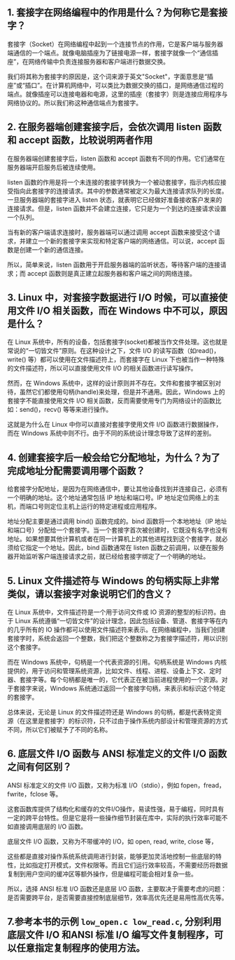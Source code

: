 ## 1. 套接字在网络编程中的作用是什么？为何称它是套接字？

套接字（Socket）在网络编程中起到一个连接节点的作用，它是客户端与服务器端通信的一个端点。就像电脑插座为了链接电源一样，套接字就像一个“通信插座”，在网络传输中负责连接服务器和客户端进行数据交换。

我们将其称为套接字的原因是，这个词来源于英文"Socket"，字面意思是“插座”或“插口”。在计算机网络中，可以类比为数据交换的插口，是网络通信过程的端点。就像插座可以连接电器和电源，这里的插座（套接字）则是连接应用程序与网络协议的。所以我们称这种通信端点为套接字。

## 2. 在服务器端创建套接字后，会依次调用 listen 函数和 accept 函数，比较说明两者作用

在服务器端创建套接字后，listen 函数和 accept 函数有不同的作用。它们通常在服务器端开启服务后被连续使用。

listen 函数的作用是将一个未连接的套接字转换为一个被动套接字，指示内核应接受指向此套接字的连接请求。其中的参数通常被定义为最大连接请求队列的长度。一旦服务器端的套接字进入 listen 状态，就表明它已经做好准备接收客户发来的连接请求。但是，listen 函数并不会建立连接，它只是为一个到达的连接请求设置一个队列。

当有新的客户端请求连接时，服务器端可以通过调用 accept 函数来接受这个请求，并建立一个新的套接字来实现和特定客户端的网络通信。可以说，accept 函数是创建一个新的通信连接。

所以，简单来说，listen 函数用于开启服务器端的监听状态，等待客户端的连接请求；而 accept 函数则是真正建立起服务器和客户端之间的网络连接。

## 3. Linux 中，对套接字数据进行 I/O 时候，可以直接使用文件 I/O 相关函数，而在 Windows 中不可以，原因是什么？

在 Linux 系统中，所有的设备，包括套接字(socket)都被当作文件处理。这也就是常说的“一切皆文件”原则。在这种设计之下，文件 I/O 的读写函数（如read()，write() 等）都可以使用在文件描述符上，而套接字在 Linux 下也被当作一种特殊的文件描述符，所以可以直接使用文件 I/O 的相关函数进行读写操作。

然而，在 Windows 系统中，这样的设计原则并不存在。文件和套接字被区别对待，虽然它们都使用句柄(handle)来处理，但是并不通用。因此，Windows 上的套接字不能直接使用文件 I/O 相关函数，反而需要使用专门为网络设计的函数比如：send()，recv() 等等来进行操作。

这就是为什么在 Linux 中你可以直接对套接字使用文件 I/O 函数进行数据操作，而在 Windows 系统中则不行。由于不同的系统设计理念导致了这样的差别。

## 4. 创建套接字后一般会给它分配地址，为什么？为了完成地址分配需要调用哪个函数？

给套接字分配地址，是因为在网络通信中，要让其他设备找到并连接自己，必须有一个明确的地址。这个地址通常包括 IP 地址和端口号。IP 地址定位网络上的主机，而端口号则定位主机上运行的特定进程或应用程序。

地址分配主要是通过调用 bind() 函数完成的。bind 函数将一个本地地址（IP 地址和端口号）分配给一个套接字。当一个套接字首次被创建时，它既没有名字也没有地址。如果想要其他计算机或者在同一计算机上的其他进程找到这个套接字，就必须给它指定一个地址。因此，bind 函数通常在 listen 函数之前调用，以便在服务器开始监听客户端连接请求之前，就已经给套接字绑定了一个明确的地址。

## 5. Linux 文件描述符与 Windows 的句柄实际上非常类似，请以套接字对象说明它们的含义？

在 Linux 系统中，文件描述符是一个用于访问文件或 IO 资源的整型的标识符。由于 Linux 系统遵循“一切皆文件”的设计理念，因此包括设备、管道、套接字等在内的几乎所有的 IO 操作都可以使用文件描述符来表示。在网络编程中，当我们创建套接字时，系统会返回一个整数，我们把这个整数称之为套接字描述符，用以识别这个套接字。

而在 Windows 系统中，句柄是一个代表资源的引用。句柄系统是 Windows 内核提供的，用于访问和管理系统资源，比如文件、线程、进程、设备上下文、定时器、套接字等。每个句柄都是唯一的，它代表正在被当前进程使用的一个资源。对于套接字来说，Windows 系统通过返回一个套接字句柄，来表示和标识这个特定的套接字。

总体来说，无论是 Linux 的文件描述符还是 Windows 的句柄，都是代表特定资源（在这里是套接字）的标识符，只不过由于操作系统内部设计和管理资源的方式不同，所以它们被赋予了不同的名称。

## 6. 底层文件 I/O 函数与 ANSI 标准定义的文件 I/O 函数之间有何区别？

ANSI 标准定义的文件 I/O 函数，又称为标准 I/O（stdio），例如 fopen，fread，fwrite，fclose 等。

这套函数库提供了结构化和缓存的文件I/O操作，易读性强，易于编程，同时具有一定的跨平台特性。但是它是将一些操作细节封装在库中，实际的执行效率可能不如直接调用底层的 I/O 函数。


底层文件 I/O 函数，又称为不带缓冲的 I/O，如 open, read, write, close 等，

这些都是直接对操作系统系统调用进行封装，能够更加灵活地控制一些底层的特性，比如指定打开模式，文件权限等。而且它们运行效率较高，不需要经历将数据复制到用户空间的缓冲区等额外操作，但是编程可能会相对复杂一些。

所以，选择 ANSI 标准 I/O 函数还是底层 I/O 函数，主要取决于需要考虑的问题：是否需要跨平台，是否需要直接控制底层细节，效率高优先还是易用性高优先等。


## 7.参考本书的示例 `low_open.c low_read.c`, 分别利用底层文件 I/O 和ANSI 标准 I/O 编写文件复制程序，可以任意指定复制程序的使用方法。
